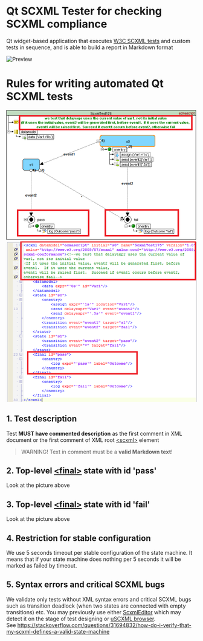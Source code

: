 # Qt SCXML Tester for checking SCXML compliance
Qt widget-based application that executes [W3C SCXML tests](https://www.w3.org/Voice/2013/scxml-irp/) and custom tests in sequence, and is able to build a report in Markdown format

![Preview](../../../Images/QtScxmlTesterPreview.gif)

# Rules for writing automated Qt SCXML tests
![TestRule1](../../../Images/TestRule_1.png)
![TestRule2](../../../Images/TestRule_2.png)

## 1. Test description
Test **MUST have commented description** as the first comment in XML document or the first comment of XML root [\<scxml\>](../../../Doc/scxml.md) element
> WARNING! Text in comment must be a **valid Markdown text**!

## 2. Top-level [\<final\>](../../../Doc/final.md) state with id 'pass'
Look at the picture above

## 3. Top-level [\<final\>](../../../Doc/final.md) state with id 'fail'
Look at the picture above

## 4. Restriction for stable configuration
We use 5 seconds timeout per stable configuration of the state machine. It means that if your state machine does nothing per 5 seconds it will be marked as failed by timeout.

## 5. Syntax errors and critical SCXML bugs
We validate only tests without XML syntax errors and critical SCXML bugs such as transition deadlock (when two states are connected with empty transitions) etc.
You may previously use either [ScxmlEditor](https://alexzhornyak.github.io/ScxmlEditor-Tutorial/) which may detect it on the stage of test designing or [uSCXML browser](https://github.com/tklab-tud/uscxml). <br/>
See https://stackoverflow.com/questions/31694832/how-do-i-verify-that-my-scxml-defines-a-valid-state-machine
